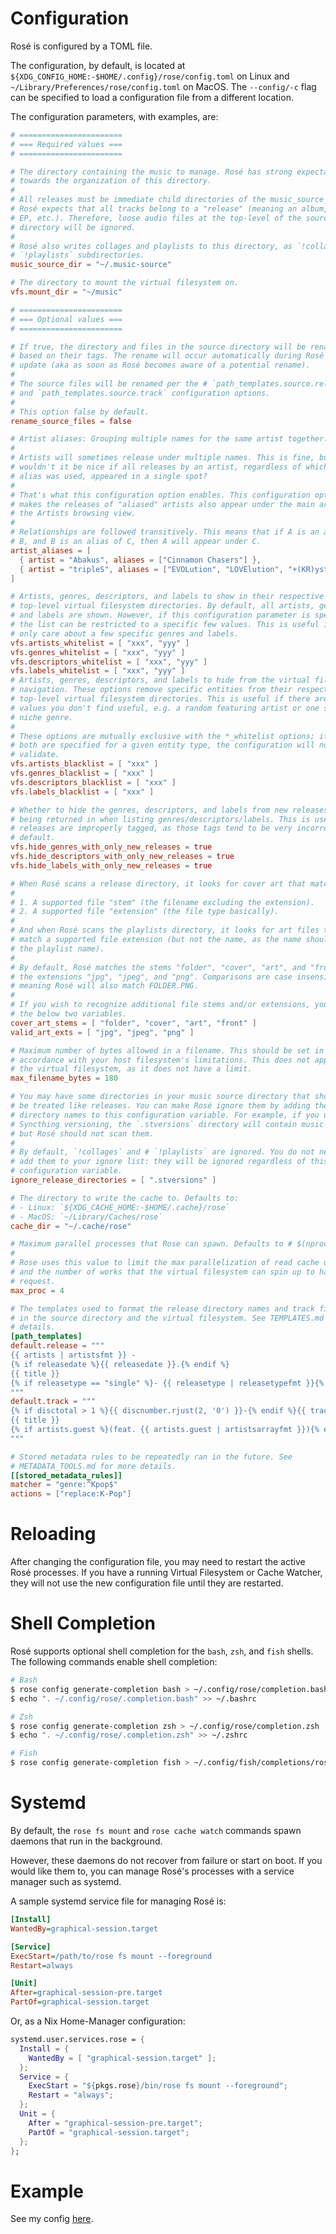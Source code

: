# Configuration

Rosé is configured by a TOML file.

The configuration, by default, is located at `${XDG_CONFIG_HOME:-$HOME/.config}/rose/config.toml` on
Linux and `~/Library/Preferences/rose/config.toml` on MacOS. The `--config/-c` flag can be specified
to load a configuration file from a different location.

The configuration parameters, with examples, are:

```toml
# =======================
# === Required values ===
# =======================

# The directory containing the music to manage. Rosé has strong expectations
# towards the organization of this directory.
#
# All releases must be immediate child directories of the music_source_dir. And
# Rosé expects that all tracks belong to a "release" (meaning an album, single,
# EP, etc.). Therefore, loose audio files at the top-level of the source
# directory will be ignored.
#
# Rosé also writes collages and playlists to this directory, as `!collages` and
# `!playlists` subdirectories.
music_source_dir = "~/.music-source"

# The directory to mount the virtual filesystem on.
vfs.mount_dir = "~/music"

# =======================
# === Optional values ===
# =======================

# If true, the directory and files in the source directory will be renamed
# based on their tags. The rename will occur automatically during Rosé's cache
# update (aka as soon as Rosé becomes aware of a potential rename).
#
# The source files will be renamed per the # `path_templates.source.release`
# and `path_templates.source.track` configuration options.
#
# This option false by default.
rename_source_files = false

# Artist aliases: Grouping multiple names for the same artist together.
#
# Artists will sometimes release under multiple names. This is fine, but
# wouldn't it be nice if all releases by an artist, regardless of whichever
# alias was used, appeared in a single spot?
#
# That's what this configuration option enables. This configuration option
# makes the releases of "aliased" artists also appear under the main artist in
# the Artists browsing view.
#
# Relationships are followed transitively. This means that if A is an alias of
# B, and B is an alias of C, then A will appear under C.
artist_aliases = [
  { artist = "Abakus", aliases = ["Cinnamon Chasers"] },
  { artist = "tripleS", aliases = ["EVOLution", "LOVElution", "+(KR)ystal Eyes", "Acid Angel From Asia", "Acid Eyes"] },
]

# Artists, genres, descriptors, and labels to show in their respective
# top-level virtual filesystem directories. By default, all artists, genres,
# and labels are shown. However, if this configuration parameter is specified,
# the list can be restricted to a specific few values. This is useful if you
# only care about a few specific genres and labels.
vfs.artists_whitelist = [ "xxx", "yyy" ]
vfs.genres_whitelist = [ "xxx", "yyy" ]
vfs.descriptors_whitelist = [ "xxx", "yyy" ]
vfs.labels_whitelist = [ "xxx", "yyy" ]
# Artists, genres, descriptors, and labels to hide from the virtual filesystem
# navigation. These options remove specific entities from their respective
# top-level virtual filesystem directories. This is useful if there are a few
# values you don't find useful, e.g. a random featuring artist or one super
# niche genre.
#
# These options are mutually exclusive with the *_whitelist options; if
# both are specified for a given entity type, the configuration will not
# validate.
vfs.artists_blacklist = [ "xxx" ]
vfs.genres_blacklist = [ "xxx" ]
vfs.descriptors_blacklist = [ "xxx" ]
vfs.labels_blacklist = [ "xxx" ]

# Whether to hide the genres, descriptors, and labels from new releases from
# being returned in when listing genres/descriptors/labels. This is useful new
# releases are improperly tagged, as those tags tend to be very incorrect by
# default.
vfs.hide_genres_with_only_new_releases = true
vfs.hide_descriptors_with_only_new_releases = true
vfs.hide_labels_with_only_new_releases = true

# When Rosé scans a release directory, it looks for cover art that matches:
#
# 1. A supported file "stem" (the filename excluding the extension).
# 2. A supported file "extension" (the file type basically).
#
# And when Rosé scans the playlists directory, it looks for art files that
# match a supported file extension (but not the name, as the name should match
# the playlist name).
#
# By default, Rosé matches the stems "folder", "cover", "art", and "front"; and
# the extensions "jpg", "jpeg", and "png". Comparisons are case insensitive,
# meaning Rosé will also match FOLDER.PNG.
#
# If you wish to recognize additional file stems and/or extensions, you can set
# the below two variables.
cover_art_stems = [ "folder", "cover", "art", "front" ]
valid_art_exts = [ "jpg", "jpeg", "png" ]

# Maximum number of bytes allowed in a filename. This should be set in
# accordance with your host filesystem's limitations. This does not apply to
# the virtual filesystem, as it does not have a limit.
max_filename_bytes = 180

# You may have some directories in your music source directory that should not
# be treated like releases. You can make Rosé ignore them by adding the
# directory names to this configuration variable. For example, if you use
# Syncthing versioning, the `.stversions` directory will contain music files,
# but Rosé should not scan them.
#
# By default, `!collages` and # `!playlists` are ignored. You do not need to
# add them to your ignore list: they will be ignored regardless of this
# configuration variable.
ignore_release_directories = [ ".stversions" ]

# The directory to write the cache to. Defaults to:
# - Linux: `${XDG_CACHE_HOME:-$HOME/.cache}/rose`
# - MacOS: `~/Library/Caches/rose`
cache_dir = "~/.cache/rose"

# Maximum parallel processes that Rose can spawn. Defaults to # $(nproc)/2.
#
# Rose uses this value to limit the max parallelization of read cache updates
# and the number of works that the virtual filesystem can spin up to handle a
# request.
max_proc = 4

# The templates used to format the release directory names and track filenames
# in the source directory and the virtual filesystem. See TEMPLATES.md for more
# details.
[path_templates]
default.release = """
{{ artists | artistsfmt }} -
{% if releasedate %}{{ releasedate }}.{% endif %}
{{ title }}
{% if releasetype == "single" %}- {{ releasetype | releasetypefmt }}{% endif %}
"""
default.track = """
{% if disctotal > 1 %}{{ discnumber.rjust(2, '0') }}-{% endif %}{{ tracknumber.rjust(2, '0') }}.
{{ title }}
{% if artists.guest %}(feat. {{ artists.guest | artistsarrayfmt }}){% endif %}
"""

# Stored metadata rules to be repeatedly ran in the future. See
# METADATA_TOOLS.md for more details.
[[stored_metadata_rules]]
matcher = "genre:^Kpop$"
actions = ["replace:K-Pop"]
```

# Reloading

After changing the configuration file, you may need to restart the active Rosé processes. If you
have a running Virtual Filesystem or Cache Watcher, they will not use the new configuration file
until they are restarted.

# Shell Completion

Rosé supports optional shell completion for the `bash`, `zsh`, and `fish` shells. The following
commands enable shell completion:

```bash
# Bash
$ rose config generate-completion bash > ~/.config/rose/completion.bash
$ echo ". ~/.config/rose/.completion.bash" >> ~/.bashrc

# Zsh
$ rose config generate-completion zsh > ~/.config/rose/completion.zsh
$ echo ". ~/.config/rose/.completion.zsh" >> ~/.zshrc

# Fish
$ rose config generate-completion fish > ~/.config/fish/completions/rose.fish
```

# Systemd

By default, the `rose fs mount` and `rose cache watch` commands spawn daemons that run in the
background.

However, these daemons do not recover from failure or start on boot. If you would like them to, you
can manage Rosé's processes with a service manager such as systemd.

A sample systemd service file for managing Rosé is:

```ini
[Install]
WantedBy=graphical-session.target

[Service]
ExecStart=/path/to/rose fs mount --foreground
Restart=always

[Unit]
After=graphical-session-pre.target
PartOf=graphical-session.target
```

Or, as a Nix Home-Manager configuration:

```nix
systemd.user.services.rose = {
  Install = {
    WantedBy = [ "graphical-session.target" ];
  };
  Service = {
    ExecStart = "${pkgs.rose}/bin/rose fs mount --foreground";
    Restart = "always";
  };
  Unit = {
    After = "graphical-session-pre.target";
    PartOf = "graphical-session.target";
  };
};
```

# Example

See my config [here](https://github.com/azuline/nixos/blob/master/home/rose/config.toml).
